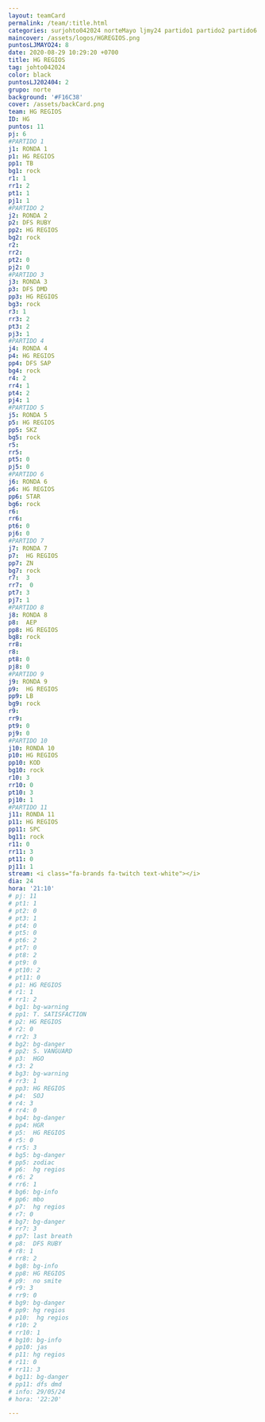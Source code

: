 ```yaml
---
layout: teamCard
permalink: /team/:title.html
categories: surjohto042024 norteMayo ljmy24 partido1 partido2 partido6 partido5 partido7 partido10 partido11 29 LJ06 LJ1 LJ4 LJ5 LJ6 LJ7 LJ9 LJ10 LJ11
maincover: /assets/logos/HGREGIOS.png
puntosLJMAYO24: 8
date: 2020-08-29 10:29:20 +0700
title: HG REGIOS
tag: johto042024
color: black
puntosLJ202404: 2
grupo: norte
background: '#F16C38'
cover: /assets/backCard.png
team: HG REGIOS
ID: HG
puntos: 11
pj: 6
#PARTIDO 1
j1: RONDA 1
p1: HG REGIOS
pp1: TB
bg1: rock
r1: 1
rr1: 2
pt1: 1
pj1: 1
#PARTIDO 2
j2: RONDA 2
p2: DFS RUBY
pp2: HG REGIOS
bg2: rock
r2: 
rr2: 
pt2: 0
pj2: 0
#PARTIDO 3
j3: RONDA 3
p3: DFS DMD
pp3: HG REGIOS
bg3: rock
r3: 1
rr3: 2
pt3: 2
pj3: 1
#PARTIDO 4
j4: RONDA 4
p4: HG REGIOS
pp4: DFS SAP
bg4: rock
r4: 2
rr4: 1
pt4: 2
pj4: 1
#PARTIDO 5
j5: RONDA 5
p5: HG REGIOS
pp5: SKZ
bg5: rock
r5: 
rr5:
pt5: 0
pj5: 0
#PARTIDO 6
j6: RONDA 6
p6: HG REGIOS
pp6: STAR
bg6: rock
r6: 
rr6: 
pt6: 0
pj6: 0
#PARTIDO 7
j7: RONDA 7
p7:  HG REGIOS
pp7: ZN
bg7: rock
r7:  3
rr7:  0
pt7: 3
pj7: 1
#PARTIDO 8
j8: RONDA 8
p8:  AEP
pp8: HG REGIOS
bg8: rock
rr8: 
r8: 
pt8: 0
pj8: 0
#PARTIDO 9
j9: RONDA 9
p9:  HG REGIOS
pp9: LB
bg9: rock
r9: 
rr9: 
pt9: 0
pj9: 0
#PARTIDO 10
j10: RONDA 10
p10: HG REGIOS
pp10: KOD
bg10: rock
r10: 3 
rr10: 0
pt10: 3
pj10: 1
#PARTIDO 11
j11: RONDA 11
p11: HG REGIOS
pp11: SPC
bg11: rock
r11: 0
rr11: 3
pt11: 0
pj11: 1
stream: <i class="fa-brands fa-twitch text-white"></i>
dia: 24
hora: '21:10'
# pj: 11
# pt1: 1
# pt2: 0
# pt3: 1
# pt4: 0
# pt5: 0
# pt6: 2
# pt7: 0
# pt8: 2
# pt9: 0
# pt10: 2
# pt11: 0
# p1: HG REGIOS
# r1: 1
# rr1: 2
# bg1: bg-warning
# pp1: T. SATISFACTION
# p2: HG REGIOS
# r2: 0
# rr2: 3
# bg2: bg-danger
# pp2: S. VANGUARD
# p3:  HGO
# r3: 2
# bg3: bg-warning
# rr3: 1
# pp3: HG REGIOS
# p4:  SOJ
# r4: 3
# rr4: 0
# bg4: bg-danger
# pp4: HGR
# p5:  HG REGIOS
# r5: 0
# rr5: 3
# bg5: bg-danger
# pp5: zodiac
# p6:  hg regios
# r6: 2
# rr6: 1
# bg6: bg-info
# pp6: mbo
# p7:  hg regios
# r7: 0
# bg7: bg-danger
# rr7: 3
# pp7: last breath
# p8:  DFS RUBY
# r8: 1
# rr8: 2 
# bg8: bg-info
# pp8: HG REGIOS
# p9:  no smite
# r9: 3
# rr9: 0
# bg9: bg-danger
# pp9: hg regios
# p10:  hg regios
# r10: 2
# rr10: 1
# bg10: bg-info
# pp10: jas
# p11: hg regios
# r11: 0
# rr11: 3
# bg11: bg-danger
# pp11: dfs dmd
# info: 29/05/24
# hora: '22:20'

---
```



